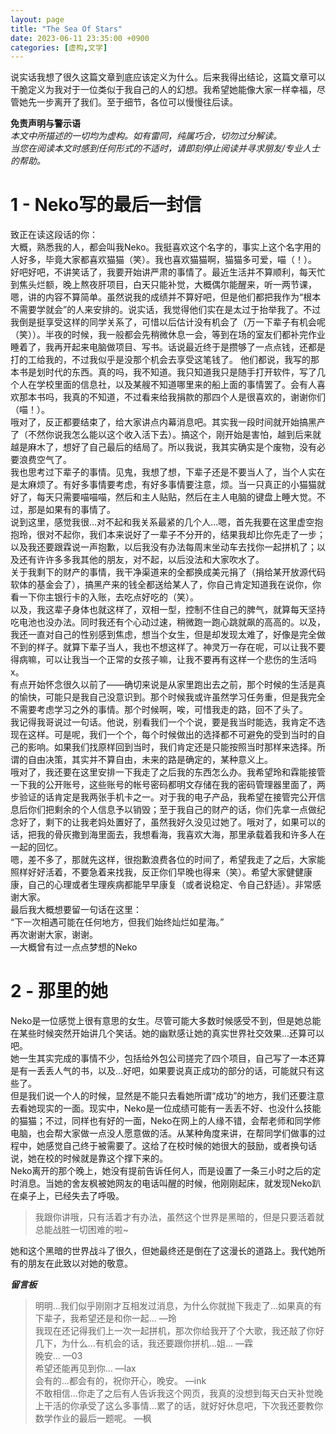 ```yaml
---
layout: page
title: "The Sea Of Stars"
date: 2023-06-11 23:35:00 +0900
categories: [虚构,文学]
---
```

  
说实话我想了很久这篇文章到底应该定义为什么。后来我得出结论，这篇文章可以干脆定义为我对于一位类似于我自己的人的幻想。我希望她能像大家一样幸福，尽管她先一步离开了我们。至于细节，各位可以慢慢往后读。  

<!--more-->

**免责声明与警示语**  
*本文中所描述的一切均为虚构。如有雷同，纯属巧合，切勿过分解读。*  
*当您在阅读本文时感到任何形式的不适时，请即刻停止阅读并寻求朋友/专业人士的帮助。*
# 1 - Neko写的最后一封信  
致正在读这段话的你：  
大概，熟悉我的人，都会叫我Neko。我挺喜欢这个名字的，事实上这个名字用的人好多，毕竟大家都喜欢猫猫（笑）。我也喜欢猫猫啊，猫猫多可爱，喵（！）。  
好吧好吧，不讲笑话了，我要开始讲严肃的事情了。最近生活并不算顺利，每天忙到焦头烂额，晚上熬夜肝项目，白天只能补觉，大概偶尔能醒来，听一两节课，嗯，讲的内容不算简单。虽然说我的成绩并不算好吧，但是他们都把我作为“根本不需要学就会”的人来安排的。说实话，我觉得他们实在是太过于抬举我了。不过我倒是挺享受这样的同学关系了，可惜以后估计没有机会了（万一下辈子有机会呢（笑））。半夜的时候，我一般都会先稍微休息一会，等到在场的室友们都补完作业睡着了，我再开起来电脑做项目、写书。话说最近终于是攒够了一点点钱，还都是打的工给我的，不过我似乎是没那个机会去享受这笔钱了。
他们都说，我写的那本书是划时代的东西。真的吗，我不知道。我只知道我只是随手打开软件，写了几个人在学校里面的信息社，以及某艘不知道哪里来的船上面的事情罢了。会有人喜欢那本书吗，我真的不知道，不过看来给我捐款的那四个人是很喜欢的，谢谢你们（喵！）。  
哦对了，反正都要结束了，给大家讲点内幕消息吧。其实我一段时间就开始搞黑产了（不然你说我怎么能以这个收入活下去）。搞这个，刚开始是害怕，越到后来就越是麻木了，想好了自己最后的结局了。所以我说，我其实确实是个废物，没有必要浪费空气了。  
我也思考过下辈子的事情。见鬼，我想了想，下辈子还是不要当人了，当个人实在是太麻烦了。有好多事情要考虑，有好多事情要注意，烦。当一只真正的小猫猫就好了，每天只需要喵喵喵，然后和主人贴贴，然后在主人电脑的键盘上睡大觉。不过，那是如果有的事情了。  
说到这里，感觉我很...对不起和我关系最紧的几个人...嗯，首先我要在这里虚空抱抱玲，很对不起你，我们本来说好了一辈子不分开的，结果我却比你先走了一步；以及我还要跟霖说一声抱歉，以后我没有办法每周末坐动车去找你一起拼机了；以及还有许许多多我其他的朋友，对不起，以后没法和大家吹水了。  
关于我剩下的财产的事情，我干净渠道来的全都换成美元捐了（捐给某开放源代码软体的基金会了），搞黑产来的钱全都送给某人了，你自己肯定知道我在说你，你看一下你主银行卡的入账，去吃点好吃的（笑）。  
以及，我这辈子身体也就这样了，双相一型，控制不住自己的脾气，就算每天坚持吃电池也没办法。同时我还有个心动过速，稍微跑一跑心跳就飙的高高的。以及，我还一直对自己的性别感到焦虑，想当个女生，但是却发现太难了，好像是完全做不到的样子。就算下辈子当人，我也不想这样了。神灵万一存在呢，可以让我不要得病嘛，可以让我当一个正常的女孩子嘛，让我不要再有这样一个悲伤的生活吗x。    
有点开始怀念很久以前了——确切来说是从家里跑出去之前，那个时候的生活是真的愉快，可能只是我自己没意识到。那个时候我或许虽然学习任务重，但是我完全不需要考虑学习之外的事情。那个时候啊，唉，可惜我走的路，回不了头了。  
我记得我哥说过一句话。他说，别看我们一个个说，要是我当时能选，我肯定不选现在这样。可是呢，我们一个个，每个时候做出的选择都不可避免的受到当时的自己的影响。如果我们找原样回到当时，我们肯定还是只能按照当时那样来选择。所谓的自由决策，其实并不算自由，未来的路是确定的，某种意义上。  
哦对了，我还要在这里安排一下我走了之后我的东西怎么办。我希望玲和霖能接管一下我的公开账号，这些账号的帐号密码都明文存储在我的密码管理器里面了，两步验证的话肯定是我两张手机卡之一。对于我的电子产品，我希望在接管完公开信息后你们把剩余的个人信息予以销毁；至于我自己的财产的话，你们先拿一点做纪念好了，剩下的让我老妈处置好了，虽然我好久没见过她了。哦对了，如果可以的话，把我的骨灰撒到海里面去，我想看海，我喜欢大海，那里承载着我和许多人在一起的回忆。  
嗯，差不多了，那就先这样，很抱歉浪费各位的时间了，希望我走了之后，大家能照样好好活着，不要急着来找我，反正你们早晚也得来（笑）。希望大家健健康康，自己的心理或者生理疾病都能早早康复（或者说稳定、令自己舒适）。非常感谢大家。  
最后我大概想要留一句话在这里：  
“下一次相遇可能在任何地方，但我们始终灿烂如星海。”  
再次谢谢大家，谢谢。  
    —大概曾有过一点点梦想的Neko  
  
# 2 - 那里的她  
Neko是一位感觉上很有意思的女生。尽管可能大多数时候感受不到，但是她总能在某些时候突然开始讲几个笑话。她的幽默感让她的真实世界社交效果...还算可以吧。  
她一生其实完成的事情不少，包括给外包公司搓完了四个项目，自己写了一本还算是有一丢丢人气的书，以及...好吧，如果要说真正成功的部分的话，可能就只有这些了。  
但是我们说一个人的时候，显然是不能只去看她所谓“成功”的地方，我们还要注意去看她现实的一面。现实中，Neko是一位成绩可能有一丢丢不好、也没什么技能的猫猫；不过，同样也有好的一面，Neko在网上的人缘不错，会帮老师和同学修电脑，也会帮大家做一点没人愿意做的活。从某种角度来讲，在帮同学们做事的过程中，她感觉自己终于被需要了。这给了在校时候的她很大的鼓励，或者换句话说，她在校的时候就是靠这个撑下来的。  
Neko离开的那个晚上，她没有提前告诉任何人，而是设置了一条三小时之后的定时消息。当她的舍友枫被她网友的电话叫醒的时候，他刚刚起床，就发现Neko趴在桌子上，已经失去了呼吸。  
>我跟你讲哦，只有活着才有办法，虽然这个世界是黑暗的，但是只要活着就总能战胜一切困难的啦~  
  
她和这个黑暗的世界战斗了很久，但她最终还是倒在了这漫长的道路上。我代她所有的朋友在此致以对她的敬意。  
  
***留言板***  
> 明明...我们似乎刚刚才互相发过消息，为什么你就抛下我走了...如果真的有下辈子，我希望还是和你一起...  —玲  
> 我现在还记得我们上一次一起拼机，那次你给我开了个大歌，我还敲了你好几下，为什么...有机会的话，我还要跟你拼机...姐...  —霖  
> 晚安... —03  
> 希望还能再见到你... —lax  
> 会有的...都会有的，祝你开心，晚安。 —ink  
> 不敢相信...你走了之后有人告诉我这个网页，我真的没想到每天白天补觉晚上干活的你承受了这么多事情...累了的话，就好好休息吧，下次我还要教你数学作业的最后一题呢。 —枫  
